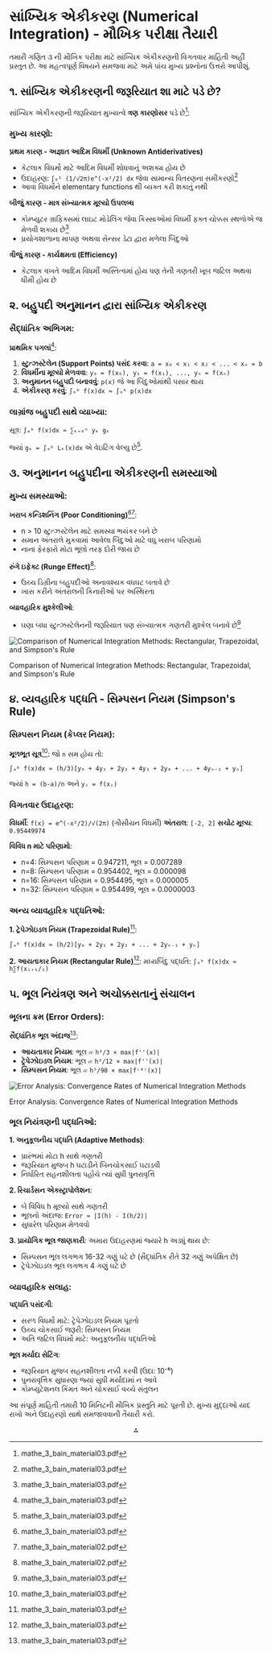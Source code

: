 

# સાંખ્યિક એકીકરણ (Numerical Integration) - મૌખિક પરીક્ષા તૈયારી

તમારી ગણિત ૩ ની મૌખિક પરીક્ષા માટે સાંખ્યિક એકીકરણની વિગતવાર માહિતી અહીં પ્રસ્તુત છે. આ મહત્વપૂર્ણ વિષયને સમજવા માટે અમે પાંચ મુખ્ય પ્રશ્નોના ઉત્તરો આપીશું.

## ૧. સાંખ્યિક એકીકરણની જરૂરિયાત શા માટે પડે છે?

સાંખ્યિક એકીકરણની જરૂરિયાત મુખ્યત્વે **ત્રણ કારણોસર** પડે છે[^1]:

### મુખ્ય કારણો:

**પ્રથમ કારણ - અજ્ઞાત આદિમ વિધર્મી (Unknown Antiderivatives)**

- કેટલાક વિધર્મો માટે આદિમ વિધર્મી શોધવાનું અશક્ય હોય છે
- ઉદાહરણ: `∫₀¹ (1/√2π)e^(-x²/2) dx` જેવા સામાન્ય વિતરણના સમીકરણો[^1]
- આવા વિધર્મોને elementary functions થી વ્યક્ત કરી શકાતું નથી

**બીજું કારણ - માત્ર સંખ્યાત્મક મૂલ્યો ઉપલબ્ધ**

- કોમ્પ્યુટર ગ્રાફિક્સમાં લાઇટ મોડેલિંગ જેવા કિસ્સાઓમાં વિધર્મી ફક્ત ચોક્કસ સ્થળોએ જ મેળવી શકાય છે[^1]
- પ્રયોગશાળાના માપણ અથવા સેન્સર ડેટા દ્વારા મળેલા બિંદુઓ

**ત્રીજું કારણ - કાર્યક્ષમતા (Efficiency)**

- કેટલાક વખતે આદિમ વિધર્મી અસ્તિત્વમાં હોય પણ તેની ગણતરી ખૂબ જટિલ અથવા ધીમી હોય છે


## ૨. બહુપદી અનુમાનન દ્વારા સાંખ્યિક એકીકરણ

### સૈદ્ધાંતિક અભિગમ:

**પ્રાથમિક પગલાં**[^1]:

1. **સ્ટુત્ઝસ્ટેલેન (Support Points) પસંદ કરવા**: `a = x₀ < x₁ < x₂ < ... < xₙ = b`
2. **વિધર્મીના મૂલ્યો મેળવવા**: `y₀ = f(x₀), y₁ = f(x₁), ..., yₙ = f(xₙ)`
3. **અનુમાનન બહુપદી બનાવવું**: `p(x)` જે આ બિંદુઓમાંથી પસાર થાય
4. **એકીકરણ કરવું**: `∫ₐᵇ f(x)dx ≈ ∫ₐᵇ p(x)dx`

### લાગ્રાંજ બહુપદી સાથે વ્યાખ્યા:

સૂત્ર: `∫ₐᵇ f(x)dx ≈ ∑ₖ₌₀ⁿ yₖ gₖ`

જ્યાં `gₖ = ∫ₐᵇ Lₖ(x)dx` એ વેઇટિંગ વેલ્યુ છે[^1].

## ૩. અનુમાનન બહુપદીના એકીકરણની સમસ્યાઓ

### મુખ્ય સમસ્યાઓ:

**ખરાબ કન્ડિશનિંગ (Poor Conditioning)**[^1][^2]:

- n > 10 સ્ટુત્ઝસ્ટેલેન માટે સમસ્યા ભયંકર બને છે
- સમાન અંતરાલે મુકવામાં આવેલા બિંદુઓ માટે વધુ ખરાબ પરિણામો
- નાના ફેરફારો મોટા ભૂલો તરફ દોરી જાય છે

**રુંગે ઇફેક્ટ (Runge Effect)**[^2]:

- ઉચ્ચ ડિગ્રીના બહુપદીઓ અનાવશ્યક વધઘટ બતાવે છે
- ખાસ કરીને અંતરાલની કિનારીઓ પર અસ્થિરતા

**વ્યાવહારિક મુશ્કેલીઓ**:

- ઘણા બધા સ્ટુત્ઝસ્ટેલેનની જરૂરિયાત પણ સંખ્યાત્મક ગણતરી મુશ્કેલ બનાવે છે[^1]

![Comparison of Numerical Integration Methods: Rectangular, Trapezoidal, and Simpson's Rule](https://ppl-ai-code-interpreter-files.s3.amazonaws.com/web/direct-files/ba2d8c573efbe7823a9e19c064a2e25a/4b297bcf-61e1-446f-be11-c5e8b27ab30a/d2f92a38.png)

Comparison of Numerical Integration Methods: Rectangular, Trapezoidal, and Simpson's Rule

## ૪. વ્યવહારિક પદ્ધતિ - સિમ્પસન નિયમ (Simpson's Rule)

### સિમ્પસન નિયમ (કેપ્લર નિયમ):

**મૂળભૂત સૂત્ર**[^1]:
જો `n` સમ હોય તો:

```
∫ₐᵇ f(x)dx ≈ (h/3)[y₀ + 4y₁ + 2y₂ + 4y₃ + 2y₄ + ... + 4yₙ₋₁ + yₙ]
```

જ્યાં `h = (b-a)/n` અને `yᵢ = f(xᵢ)`

### વિગતવાર ઉદાહરણ:

**વિધર્મી**: `f(x) = e^(-x²/2)/√(2π)` (ગૌસીયન વિધર્મી)
**અંતરાલ**: `[-2, 2]`
**સચોટ મૂલ્ય**: `0.95449974`

**વિવિધ n માટે પરિણામો**:

- n=4: સિમ્પસન પરિણામ = 0.947211, ભૂલ = 0.007289
- n=8: સિમ્પસન પરિણામ = 0.954402, ભૂલ = 0.000098
- n=16: સિમ્પસન પરિણામ = 0.954495, ભૂલ = 0.000005
- n=32: સિમ્પસન પરિણામ = 0.954499, ભૂલ = 0.0000003


### અન્ય વ્યાવહારિક પદ્ધતિઓ:

**1. ટ્રેપેઝોઇડલ નિયમ (Trapezoidal Rule)**[^1]:

```
∫ₐᵇ f(x)dx ≈ (h/2)[y₀ + 2y₁ + 2y₂ + ... + 2yₙ₋₁ + yₙ]
```

**2. આયતાકાર નિયમ (Rectangular Rule)**[^1]:
મધ્યબિંદુ પદ્ધતિ: `∫ₐᵇ f(x)dx ≈ h∑f(xᵢ₊₁/₂)`

## ૫. ભૂલ નિયંત્રણ અને અચોક્કસતાનું સંચાલન

### ભૂલના ક્રમ (Error Orders):

**સૈદ્ધાંતિક ભૂલ અંદાજ**[^1]:

- **આયતાકાર નિયમ**: ભૂલ ∝ `h³/3 × max|f''(x)|`
- **ટ્રેપેઝોઇડલ નિયમ**: ભૂલ ∝ `h³/12 × max|f''(x)|`
- **સિમ્પસન નિયમ**: ભૂલ ∝ `h⁵/90 × max|f⁽⁴⁾(x)|`

![Error Analysis: Convergence Rates of Numerical Integration Methods](https://ppl-ai-code-interpreter-files.s3.amazonaws.com/web/direct-files/ba2d8c573efbe7823a9e19c064a2e25a/72e78a4c-ca17-4688-9853-181df6a8ff28/044f7602.png)

Error Analysis: Convergence Rates of Numerical Integration Methods

### ભૂલ નિયંત્રણની પદ્ધતિઓ:

**1. અનુકૂલનીય પદ્ધતિ (Adaptive Methods)**:

- પ્રારંભમાં મોટા h સાથે ગણતરી
- જરૂરિયાત મુજબ h ઘટાડીને બિનચોકસાઈ ઘટાડવી
- નિર્ધારિત સહનશીલતા પહોંચે ત્યાં સુધી પુનરાવૃત્તિ

**2. રિચાર્ડસન એક્સ્ટ્રાપોલેશન**:

- બે વિવિધ h મૂલ્યો સાથે ગણતરી
- ભૂલનો અંદાજ: `Error ≈ |I(h) - I(h/2)|`
- સુધારેલ પરિણામ મેળવવો

**3. પ્રાયોગિક ભૂલ જાણકારી**:
અમારા ઉદાહરણમાં જ્યારે h અડધું થાય છે:

- સિમ્પસન ભૂલ લગભગ 16-32 ગણું ઘટે છે (સૈદ્ધાંતિક રીતે 32 ગણું અપેક્ષિત છે)
- ટ્રેપેઝોઇડલ ભૂલ લગભગ 4 ગણું ઘટે છે


### વ્યાવહારિક સલાહ:

**પદ્ધતિ પસંદગી**:

- સરળ વિધર્મો માટે: ટ્રેપેઝોઇડલ નિયમ પૂરતો
- ઉચ્ચ ચોકસાઈ જરૂરી: સિમ્પસન નિયમ
- અતિ જટિલ વિધર્મો માટે: અનુકૂલનીય પદ્ધતિઓ

**ભૂલ મર્યાદા સેટિંગ**:

- જરૂરિયાત મુજબ સહનશીલતા નક્કી કરવી (ઉદા: 10⁻⁶)
- પુનરાવૃત્તિક સુધારણા જ્યાં સુધી મર્યાદામાં ન આવે
- કોમ્પ્યુટેશનલ કિંમત અને ચોકસાઈ વચ્ચે સંતુલન

આ સંપૂર્ણ માહિતી તમારી 10 મિનિટની મૌખિક પ્રસ્તુતિ માટે પૂરતી છે. મુખ્ય મુદ્દાઓ યાદ રાખો અને ઉદાહરણો સાથે સમજાવવાની તૈયારી કરો.

<div style="text-align: center">⁂</div>

[^1]: mathe_3_bain_material03.pdf

[^2]: mathe_3_bain_material02.pdf

[^3]: mathe_3_bain_material06.pdf

[^4]: mathe_3_bain_blatt07.pdf

[^5]: mathe_3_bain_blatt02.pdf

[^6]: mathe_3_bain_blatt03.pdf

[^7]: mathe_3_bain_material01.pdf

[^8]: mathe_3_bain_material00.pdf

[^9]: mathe_3_bain_material04.pdf

[^10]: mathe_3_bain_material07.pdf

[^11]: mathe_3_bain_material09.pdf

[^12]: mathe_3_bain_blatt08.pdf

[^13]: mathe_3_bain_material05.pdf

[^14]: mathe_3_bain_blatt04.pdf

[^15]: mathe_3_bain_material08.pdf

[^16]: https://ppl-ai-code-interpreter-files.s3.amazonaws.com/web/direct-files/ba2d8c573efbe7823a9e19c064a2e25a/ae030285-2b97-4e95-a334-46d979a1a4f1/69136bea.csv

